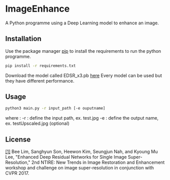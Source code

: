 # ImageEnhance
A Python programme using a Deep Learning model to enhance an image.

## Installation

Use the package manager [pip](https://pip.pypa.io/en/stable/) to install the requirements to run the python programme.

```bash
pip install -r requirements.txt
```

Download the model called EDSR_x3.pb [here](https://github.com/Saafke/EDSR_Tensorflow/tree/master/models)
Every model can be used but they have different performance. 

## Usage

```bash
python3 main.py -r input_path [-e ouputname]
```
where :
    -r : define the input path, ex. test.jpg
    -e : define the output name, ex. testUpscaled.jpg (optional)

## License

[[1]](https://openaccess.thecvf.com/content_cvpr_2017_workshops/w12/papers/Lim_Enhanced_Deep_Residual_CVPR_2017_paper.pdf) Bee Lim, Sanghyun Son, Heewon Kim, Seungjun Nah, and Kyoung Mu Lee, "Enhanced Deep Residual Networks for Single Image Super-Resolution," 2nd NTIRE: New Trends in Image Restoration and Enhancement workshop and challenge on image super-resolution in conjunction with CVPR 2017. 
